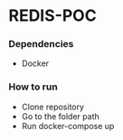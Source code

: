 # REDIS-POC

### Dependencies 
  - Docker

### How to run
  - Clone repository
  - Go to the folder path
  - Run docker-compose up
